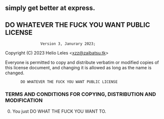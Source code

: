 simply get better at express.
--
## DO WHATEVER THE FUCK YOU WANT PUBLIC LICENSE
                    Version 3, Janurary 2023;

 Copyright (C) 2023 Helio Leles <<xzz@zaibatsu.tk>>

 Everyone is permitted to copy and distribute verbatim or modified
 copies of this license document, and changing it is allowed as long
 as the name is changed.

           DO WHATEVER THE FUCK YOU WANT PUBLIC LICENSE
  ### TERMS AND CONDITIONS FOR COPYING, DISTRIBUTION AND MODIFICATION

  0. You just DO WHAT THE FUCK YOU WANT TO.
